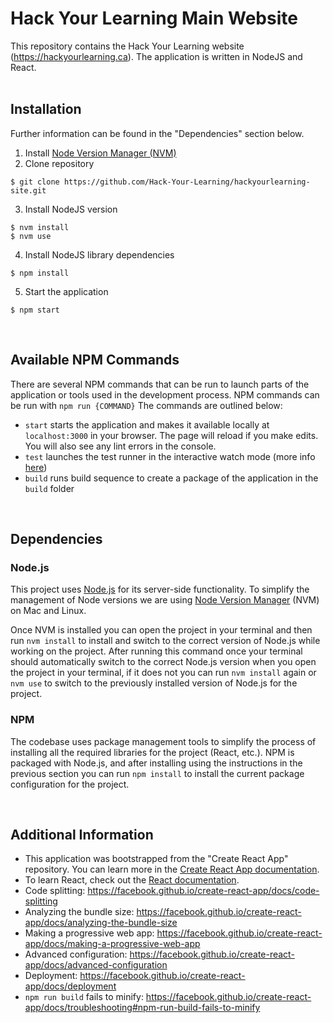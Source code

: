 # Hack Your Learning Main Website
This repository contains the Hack Your Learning website (https://hackyourlearning.ca). The application is written in NodeJS and React.
<br />
<br />

## Installation

Further information can be found in the "Dependencies" section below.

1. Install [Node Version Manager (NVM)](https://github.com/nvm-sh/nvm/blob/master/README.md)
2. Clone repository
```
$ git clone https://github.com/Hack-Your-Learning/hackyourlearning-site.git
```
3. Install NodeJS version
```
$ nvm install
$ nvm use
```
4. Install NodeJS library dependencies
```
$ npm install
```
5. Start the application
```
$ npm start
```
<br />

## Available NPM Commands

There are several NPM commands that can be run to launch parts of the application or tools used in the development process. NPM commands can be run with `npm run {COMMAND}` The commands are outlined below:

- `start` starts the application and makes it available locally at `localhost:3000` in your browser. The page will reload if you make edits. You will also see any lint errors in the console.
- `test` launches the test runner in the interactive watch mode (more info [here](https://facebook.github.io/create-react-app/docs/running-tests))
- `build` runs build sequence to create a package of the application in the `build` folder

<br />

## Dependencies

### Node.js

This project uses [Node.js](https://nodejs.org/en/about/) for its server-side functionality. To simplify the management of Node versions we are using [Node Version Manager](https://github.com/nvm-sh/nvm/blob/master/README.md) (NVM) on Mac and Linux.

Once NVM is installed you can open the project in your terminal and then run `nvm install` to install and switch to the correct version of Node.js while working on the project. After running this command once your terminal should automatically switch to the correct Node.js version when you open the project in your terminal, if it does not you can run `nvm install` again or `nvm use` to switch to the previously installed version of Node.js for the project.

### NPM
The codebase uses package management tools to simplify the process of installing all the required libraries for the project (React, etc.). NPM is packaged with Node.js, and after installing using the instructions in the previous section you can run `npm install` to install the current package configuration for the project.

<br />

## Additional Information
- This application was bootstrapped from the "Create React App" repository. You can learn more in the [Create React App documentation](https://facebook.github.io/create-react-app/docs/getting-started).
- To learn React, check out the [React documentation](https://reactjs.org/).
- Code splitting: https://facebook.github.io/create-react-app/docs/code-splitting
- Analyzing the bundle size: https://facebook.github.io/create-react-app/docs/analyzing-the-bundle-size
- Making a progressive web app: https://facebook.github.io/create-react-app/docs/making-a-progressive-web-app
- Advanced configuration: https://facebook.github.io/create-react-app/docs/advanced-configuration
- Deployment: https://facebook.github.io/create-react-app/docs/deployment
- `npm run build` fails to minify: https://facebook.github.io/create-react-app/docs/troubleshooting#npm-run-build-fails-to-minify
